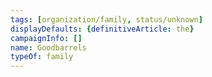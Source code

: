 ```yaml
---
tags: [organization/family, status/unknown]
displayDefaults: {definitiveArticle: the}
campaignInfo: []
name: Goodbarrels
typeOf: family
---
```

